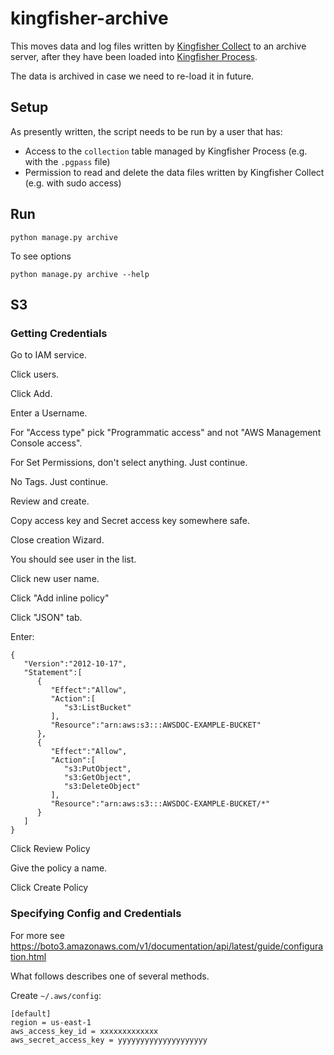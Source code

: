 # kingfisher-archive

This moves data and log files written by [Kingfisher Collect](https://kingfisher-collect.readthedocs.io/en/latest/) to an archive server, after they have been loaded into [Kingfisher Process](https://kingfisher-process.readthedocs.io/en/latest/). 

The data is archived in case we need to re-load it in future.

## Setup

As presently written, the script needs to be run by a user that has:

* Access to the ``collection`` table managed by Kingfisher Process (e.g. with the ``.pgpass`` file)
* Permission to read and delete the data files written by Kingfisher Collect (e.g. with sudo access)

## Run

    python manage.py archive

To see options

    python manage.py archive --help

## S3 

### Getting Credentials

Go to IAM service.

Click users.

Click Add.

Enter a Username.

For "Access type" pick "Programmatic access" and not "AWS Management Console access".

For Set Permissions, don't select anything. Just continue.

No Tags. Just continue.

Review and create.

Copy access key and Secret access key somewhere safe.

Close creation Wizard.

You should see user in the list. 

Click new user name.

Click "Add inline policy"

Click "JSON" tab.

Enter:

    {
       "Version":"2012-10-17",
       "Statement":[
          {
             "Effect":"Allow",
             "Action":[
                "s3:ListBucket"
             ],
             "Resource":"arn:aws:s3:::AWSDOC-EXAMPLE-BUCKET"
          },
          {
             "Effect":"Allow",
             "Action":[
                "s3:PutObject",
                "s3:GetObject",
                "s3:DeleteObject"
             ],
             "Resource":"arn:aws:s3:::AWSDOC-EXAMPLE-BUCKET/*"
          }
       ]
    }

Click Review Policy

Give the policy a name.

Click Create Policy

### Specifying Config and Credentials

For more see
https://boto3.amazonaws.com/v1/documentation/api/latest/guide/configuration.html

What follows describes one of several methods.

Create `~/.aws/config`:

    [default]
    region = us-east-1
    aws_access_key_id = xxxxxxxxxxxxx
    aws_secret_access_key = yyyyyyyyyyyyyyyyyyyy


